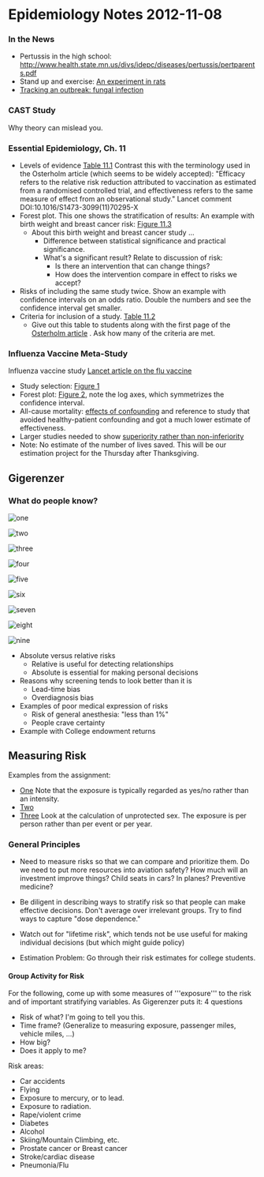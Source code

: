 Epidemiology Notes 2012-11-08
=====================



### In the News

* Pertussis in the high school: <http://www.health.state.mn.us/divs/idepc/diseases/pertussis/pertparents.pdf>
* Stand up and exercise: [An experiment in rats](http://well.blogs.nytimes.com/2012/11/07/can-exercise-protect-the-brain-from-fatty-foods/?ref=health)
* [Tracking an outbreak: fungal infection](http://www.nytimes.com/2012/11/06/health/doctors-chased-clues-to-identify-meningitis-outbreak.html?ref=health)

### CAST Study

Why theory can mislead you.

### Essential Epidemiology, Ch. 11

* Levels of evidence [Table 11.1](http://dl.dropbox.com/u/5098197/Epidemiology/Figures/EE-Table-11-1.png)  Contrast this with the terminology used in the Osterholm article (which seems to be widely accepted): "Efficacy refers to the relative risk reduction attributed to vaccination as estimated from a randomised controlled trial, and effectiveness refers to the same measure of effect from an observational study." Lancet comment DOI:10.1016/S1473-3099(11)70295-X
* Forest plot.  This one shows the stratification of results: An example with birth weight and breast cancer risk: [Figure 11.3](http://dl.dropbox.com/u/5098197/Epidemiology/Figures/EE-Figure-11-3.png)
    * About this birth weight and breast cancer study ...
        * Difference between statistical significance and practical significance.
        * What's a significant result?  Relate to discussion of risk:
            * Is there an intervention that can change things?
            * How does the intervention compare in effect to risks we accept?
* Risks of including the same study twice.  Show an example with confidence intervals on an odds ratio.  Double the numbers and see the confidence interval get smaller.
* Criteria for inclusion of a study. [Table 11.2](http://dl.dropbox.com/u/5098197/Epidemiology/Figures/EE-Table-11-2.png) 
    * Give out this table to students along with the first page of the [Osterholm article](https://moodle.macalester.edu/file.php/350/Readings/flu.pdf) .  Ask how many of the criteria are met.

### Influenza Vaccine Meta-Study

Influenza vaccine study [Lancet article on the flu vaccine](https://moodle.macalester.edu/mod/resource/view.php?id=15256)

* Study selection: [Figure 1](http://dl.dropbox.com/u/5098197/Epidemiology/Figures/Osterholm-Lancet-Fig-1.png) 
* Forest plot: [Figure 2](http://dl.dropbox.com/u/5098197/Epidemiology/Figures/Osterholm-Lancet-Fig-2.png), note the log axes, which symmetrizes the confidence interval.
* All-cause mortality: [effects of confounding](http://dl.dropbox.com/u/5098197/Epidemiology/Figures/Osterholm-Lancet-Quote-1.pdf)  and reference to study that avoided healthy-patient confounding and got a much lower estimate of effectiveness.
* Larger studies needed to show [superiority rather than non-inferiority](http://dl.dropbox.com/u/5098197/Epidemiology/Figures/Osterholm-Lancet-Quote-2.pdf)
* Note: No estimate of the number of lives saved.  This will be our estimation project for the Thursday after Thanksgiving.

Gigerenzer
----------

### What do people know?

![one](https://dl.dropbox.com/u/5098197/Epidemiology/Figures/StatLit-Fig2.png)

![two](https://dl.dropbox.com/u/5098197/Epidemiology/Figures/StatLit-Table3.png)

![three](https://dl.dropbox.com/u/5098197/Epidemiology/Figures/StatLit-Table4.png)

![four](https://dl.dropbox.com/u/5098197/Epidemiology/Figures/StatLit-Table5.png)

![five](https://dl.dropbox.com/u/5098197/Epidemiology/Figures/StatLit-Fig6.png)

![six](https://dl.dropbox.com/u/5098197/Epidemiology/Figures/StatLit-Fig7.png)

![seven](https://dl.dropbox.com/u/5098197/Epidemiology/Figures/StatLit-Table7.png)

![eight](https://dl.dropbox.com/u/5098197/Epidemiology/Figures/StatLit-Table8.png)

![nine](https://dl.dropbox.com/u/5098197/Epidemiology/Figures/StatLit-Fig10.png)


* Absolute versus relative risks
   * Relative is useful for detecting relationships
   * Absolute is essential for making personal decisions
* Reasons why screening tends to look better than it is
    * Lead-time bias
    * Overdiagnosis bias
* Examples of poor medical expression of risks
    * Risk of general anesthesia: "less than 1%"
    * People crave certainty
* Example with College endowment returns

Measuring Risk
-------------

Examples from the assignment:

* [One](https://moodle.macalester.edu/mod/assign/view.php?id=25737&sid=14132&gid=14132&plugin=onlinetext&action=viewpluginassignsubmission&returnaction=grading&returnparams=) Note that the exposure is typically regarded as yes/no rather than an intensity.
* [Two](https://moodle.macalester.edu/mod/assign/view.php?id=25737&sid=14174&gid=14174&plugin=onlinetext&action=viewpluginassignsubmission&returnaction=grading&returnparams=)
* [Three](https://moodle.macalester.edu/mod/assign/view.php?id=25737&sid=14198&gid=14198&plugin=onlinetext&action=viewpluginassignsubmission&returnaction=grading&returnparams=) Look at the calculation of unprotected sex.  The exposure is per person rather than per event or per year.

### General Principles
* Need to measure risks so that we can compare and prioritize them.  Do we need to put more resources into aviation safety?  How much will an investment improve things?  Child seats in cars?  In planes?  Preventive medicine?
* Be diligent in describing ways to stratify risk so that people can make effective decisions.  Don't average over irrelevant groups.  Try to find ways to capture "dose dependence."
* Watch out for "lifetime risk", which tends not be use useful for making individual decisions (but which might guide policy)

* Estimation Problem: Go through their risk estimates for college students.

#### Group Activity for Risk
For the following, come up with some measures of '''exposure''' to the risk and of important stratifying variables. As Gigerenzer puts it: 4 questions
* Risk of what?  I'm going to tell you this.
* Time frame?  (Generalize to measuring exposure, passenger miles, vehicle miles, ...)
* How big?
* Does it apply to me?



Risk areas:
* Car accidents
* Flying
* Exposure to mercury, or to lead.
* Exposure to radiation.
* Rape/violent crime
* Diabetes
* Alcohol
* Skiing/Mountain Climbing, etc.
* Prostate cancer or Breast cancer
* Stroke/cardiac disease
* Pneumonia/Flu


